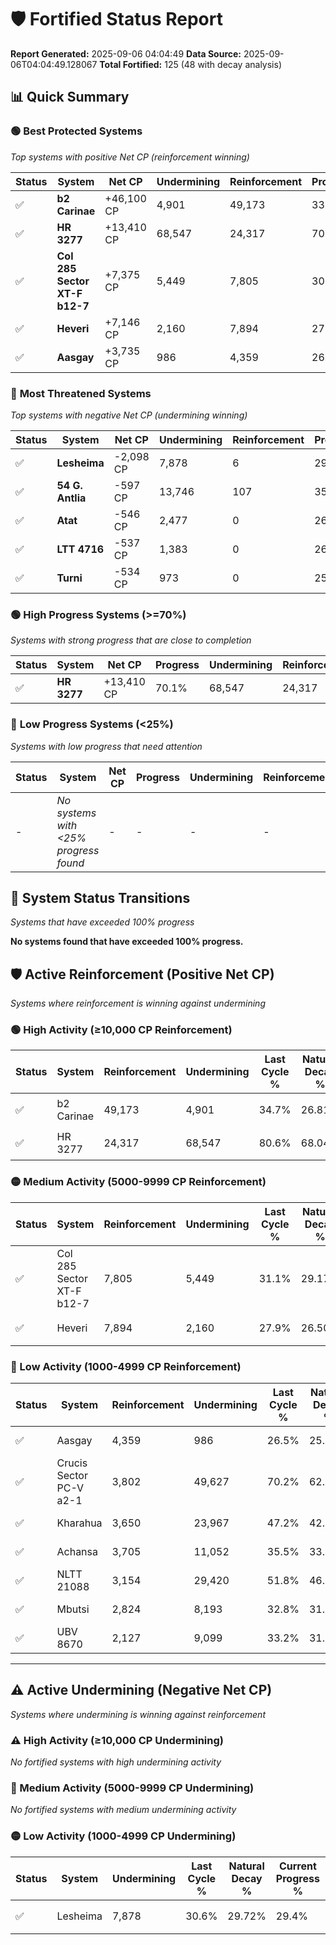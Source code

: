 # 🛡️ Fortified Status Report

**Report Generated:** 2025-09-06 04:04:49
**Data Source:** 2025-09-06T04:04:49.128067
**Total Fortified:** 125 (48 with decay analysis)

## 📊 Quick Summary

### 🟢 **Best Protected Systems**
*Top systems with positive Net CP (reinforcement winning)*

| Status | System | Net CP | Undermining | Reinforcement | Progress |
|--------|--------|--------|-------------|---------------|----------|
| ✅ | **b2 Carinae** | +46,100 CP | 4,901 | 49,173 | 33.9% |
| ✅ | **HR 3277** | +13,410 CP | 68,547 | 24,317 | 70.1% |
| ✅ | **Col 285 Sector XT-F b12-7** | +7,375 CP | 5,449 | 7,805 | 30.3% |
| ✅ | **Heveri** | +7,146 CP | 2,160 | 7,894 | 27.6% |
| ✅ | **Aasgay** | +3,735 CP | 986 | 4,359 | 26.3% |

### 🔴 **Most Threatened Systems**
*Top systems with negative Net CP (undermining winning)*

| Status | System | Net CP | Undermining | Reinforcement | Progress |
|--------|--------|--------|-------------|---------------|----------|
| ✅ | **Lesheima** | -2,098 CP | 7,878 | 6 | 29.4% |
| ✅ | **54 G. Antlia** | -597 CP | 13,746 | 107 | 35.0% |
| ✅ | **Atat** | -546 CP | 2,477 | 0 | 26.8% |
| ✅ | **LTT 4716** | -537 CP | 1,383 | 0 | 26.0% |
| ✅ | **Turni** | -534 CP | 973 | 0 | 25.7% |

### 🟢 **High Progress Systems (>=70%)**
*Systems with strong progress that are close to completion*

| Status | System | Net CP | Progress | Undermining | Reinforcement |
|--------|--------|--------|----------|-------------|---------------|
| ✅ | **HR 3277** | +13,410 CP | 70.1% | 68,547 | 24,317 |

### 🔴 **Low Progress Systems (<25%)**
*Systems with low progress that need attention*

| Status | System | Net CP | Progress | Undermining | Reinforcement |
|--------|--------|--------|----------|-------------|---------------|
| - | *No systems with <25% progress found* | - | - | - | - |
## 🔄 System Status Transitions
*Systems that have exceeded 100% progress*

**No systems found that have exceeded 100% progress.**

## 🛡️ Active Reinforcement (Positive Net CP)
*Systems where reinforcement is winning against undermining*

### 🟢 High Activity (≥10,000 CP Reinforcement)

| Status | System | Reinforcement | Undermining | Last Cycle % | Natural Decay % | Current Progress % | Current CP | Net CP | Activity |
|--------|--------|---------------|-------------|--------------|-----------------|-------------------|------------|--------|----------|
| ✅ | b2 Carinae | 49,173 | 4,901 | 34.7% | 26.81% | 33.9% | 220,349 | +46,100 | 🟢 High Reinforcement |
| ✅ | HR 3277 | 24,317 | 68,547 | 80.6% | 68.04% | 70.1% | 455,650 | +13,410 | 🟢 High Reinforcement |

### 🟡 Medium Activity (5000-9999 CP Reinforcement)

| Status | System | Reinforcement | Undermining | Last Cycle % | Natural Decay % | Current Progress % | Current CP | Net CP | Activity |
|--------|--------|---------------|-------------|--------------|-----------------|-------------------|------------|--------|----------|
| ✅ | Col 285 Sector XT-F b12-7 | 7,805 | 5,449 | 31.1% | 29.17% | 30.3% | 196,950 | +7,375 | 🟡 Medium Reinforcement |
| ✅ | Heveri | 7,894 | 2,160 | 27.9% | 26.50% | 27.6% | 179,400 | +7,146 | 🟡 Medium Reinforcement |

### 🔴 Low Activity (1000-4999 CP Reinforcement)

| Status | System | Reinforcement | Undermining | Last Cycle % | Natural Decay % | Current Progress % | Current CP | Net CP | Activity |
|--------|--------|---------------|-------------|--------------|-----------------|-------------------|------------|--------|----------|
| ✅ | Aasgay | 4,359 | 986 | 26.5% | 25.73% | 26.3% | 170,950 | +3,735 | 🔵 Low Reinforcement |
| ✅ | Crucis Sector PC-V a2-1 | 3,802 | 49,627 | 70.2% | 62.03% | 62.6% | 406,900 | +3,687 | 🔵 Low Reinforcement |
| ✅ | Kharahua | 3,650 | 23,967 | 47.2% | 42.98% | 43.5% | 282,750 | +3,399 | 🔵 Low Reinforcement |
| ✅ | Achansa | 3,705 | 11,052 | 35.5% | 33.30% | 33.8% | 219,699 | +3,266 | 🔵 Low Reinforcement |
| ✅ | NLTT 21088 | 3,154 | 29,420 | 51.8% | 46.88% | 47.3% | 307,450 | +2,733 | 🔵 Low Reinforcement |
| ✅ | Mbutsi | 2,824 | 8,193 | 32.8% | 31.14% | 31.5% | 204,750 | +2,326 | 🔵 Low Reinforcement |
| ✅ | UBV 8670 | 2,127 | 9,099 | 33.2% | 31.59% | 31.8% | 206,700 | +1,336 | 🔵 Low Reinforcement |


---

## ⚠️ Active Undermining (Negative Net CP)
*Systems where undermining is winning against reinforcement*

### ⚠️ High Activity (≥10,000 CP Undermining)

*No fortified systems with high undermining activity*

### 🔶 Medium Activity (5000-9999 CP Undermining)

*No fortified systems with medium undermining activity*

### 🟡 Low Activity (1000-4999 CP Undermining)

| Status | System | Undermining | Last Cycle % | Natural Decay % | Current Progress % | Reinforcement | Current CP | Net CP | Activity |
|--------|--------|-------------|--------------|-----------------|-------------------|---------------|------------|--------|----------|
| ✅ | Lesheima | 7,878 | 30.6% | 29.72% | 29.4% | 6 | 191,100 | -2,098 | 🟡 Low Undermining |
